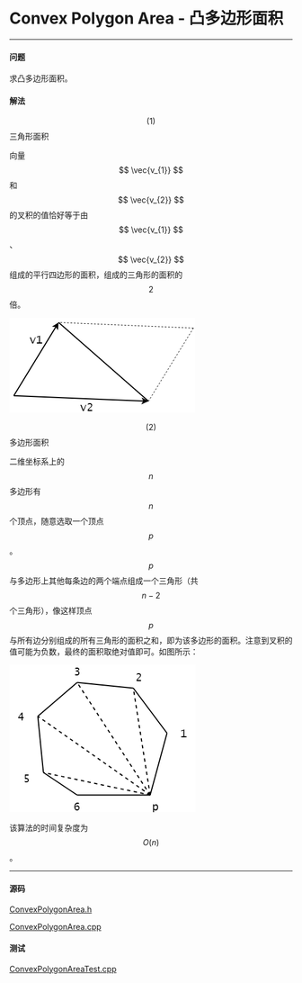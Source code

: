 <script type="text/javascript" src="https://cdnjs.cloudflare.com/ajax/libs/mathjax/2.7.1/MathJax.js?config=TeX-AMS-MML_HTMLorMML"></script>

# Convex Polygon Area - 凸多边形面积

--------

#### 问题

求凸多边形面积。

#### 解法

$$ (1) $$ 三角形面积

向量$$ \vec{v_{1}} $$和$$ \vec{v_{2}} $$的叉积的值恰好等于由$$ \vec{v_{1}} $$、$$ \vec{v_{2}} $$组成的平行四边形的面积，组成的三角形的面积的$$ 2 $$倍。

![ConvexPolygonArea1.png](../res/ConvexPolygonArea1.png)

$$ (2) $$ 多边形面积

二维坐标系上的$$ n $$多边形有$$ n $$个顶点，随意选取一个顶点$$ p $$。$$ p $$与多边形上其他每条边的两个端点组成一个三角形（共$$ n - 2 $$个三角形），像这样顶点$$ p $$与所有边分别组成的所有三角形的面积之和，即为该多边形的面积。注意到叉积的值可能为负数，最终的面积取绝对值即可。如图所示：

![ConvexPolygonArea2.png](../res/ConvexPolygonArea2.png)

该算法的时间复杂度为$$ O(n) $$。

--------

#### 源码

[ConvexPolygonArea.h](https://github.com/linrongbin16/Way-to-Algorithm/blob/master/src/AnalyticGeometry/Polygon/ConvexPolygonArea.h)

[ConvexPolygonArea.cpp](https://github.com/linrongbin16/Way-to-Algorithm/blob/master/src/AnalyticGeometry/Polygon/ConvexPolygonArea.cpp)

#### 测试

[ConvexPolygonAreaTest.cpp](https://github.com/linrongbin16/Way-to-Algorithm/blob/master/src/AnalyticGeometry/Polygon/ConvexPolygonAreaTest.cpp)
